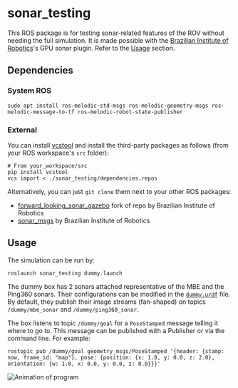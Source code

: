 # sonar_testing

This ROS package is for testing sonar-related features of the ROV without needing the full simulation. It is made possible with the [Brazilian Institute of Robotics](https://github.com/Brazilian-Institute-of-Robotics)'s GPU sonar plugin. Refer to the [Usage](#usage) section.

## Dependencies
### System ROS
```sudo apt install ros-melodic-std-msgs ros-melodic-geometry-msgs ros-melodic-message-to-tf ros-melodic-robot-state-publisher```

### External
You can install [vcstool](https://github.com/dirk-thomas/vcstool) and install the third-party packages as follows (from your ROS workspace's `src` folder):

```
# From your_workspace/src
pip install vcstool
vcs import < ./sonar_testing/dependencies.repos
```

Alternatively, you can just `git clone` them next to your other ROS packages:

-   [forward_looking_sonar_gazebo](https://github.com/CapstoneROV/forward_looking_sonar_gazebo) fork of repo by Brazilian Institute of Robotics
-   [sonar_msgs](https://github.com/Brazilian-Institute-of-Robotics/sonar_msgs) by Brazilian Institute of Robotics

## Usage
The simulation can be run by:

```
roslaunch sonar_testing dummy.launch
```


The dummy box has 2 sonars attached representative of the MBE and the Ping360 sonars. Their configurations can be modified in the [`dummy.urdf`](./urdf/dummy.urdf) file. By default, they publish their image streams (fan-shaped) on topics `/dummy/mbe_sonar` and `/dummy/ping360_sonar`.

The box listens to topic `/dummy/goal` for a `PoseStamped` message telling it where to go to. This message can be published with a Publisher or via the command line. For example:

```
rostopic pub /dummy/goal geometry_msgs/PoseStamped '{header: {stamp: now, frame_id: "map"}, pose: {position: {x: 1.0, y: 0.0, z: 2.0}, orientation: {w: 1.0, x: 0.0, y: 0.0, z: 0.0}}}'
```

![Animation of program](./assets/0.gif)
